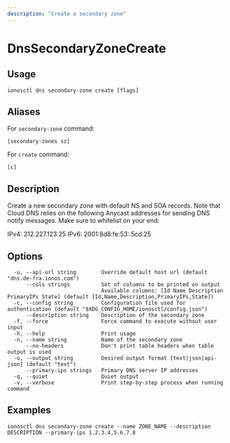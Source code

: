```yaml
---
description: "Create a secondary zone"
---
```


# DnsSecondaryZoneCreate

## Usage

```text
ionosctl dns secondary-zone create [flags]
```

## Aliases

For `secondary-zone` command:

```text
[secondary-zones sz]
```

For `create` command:

```text
[c]
```

## Description

Create a new secondary zone with default NS and SOA records. Note that Cloud DNS relies on the following Anycast addresses for sending DNS notify messages. Make sure to whitelist on your end:

IPv4: 212.227.123.25
IPv6: 2001:8d8:fe:53::5cd:25

## Options

```text
  -u, --api-url string        Override default host url (default "dns.de-fra.ionos.com")
      --cols strings          Set of columns to be printed on output 
                              Available columns: [Id Name Description PrimaryIPs State] (default [Id,Name,Description,PrimaryIPs,State])
  -c, --config string         Configuration file used for authentication (default "$XDG_CONFIG_HOME/ionosctl/config.json")
      --description string    Description of the secondary zone
  -f, --force                 Force command to execute without user input
  -h, --help                  Print usage
  -n, --name string           Name of the secondary zone
      --no-headers            Don't print table headers when table output is used
  -o, --output string         Desired output format [text|json|api-json] (default "text")
      --primary-ips strings   Primary DNS server IP addresses
  -q, --quiet                 Quiet output
  -v, --verbose               Print step-by-step process when running command
```

## Examples

```text
ionosctl dns secondary-zone create --name ZONE_NAME --description DESCRIPTION --primary-ips 1.2.3.4,5.6.7.8
```

